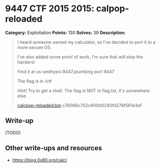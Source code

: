 # 9447 CTF 2015 2015: calpop-reloaded

**Category:** Exploitation
**Points:** 130
**Solves:** 39
**Description:**

> I heard someone owned my calculator, so I've decided to port it to a more secure OS.
> 
> I've also added some proof of work, I'm sure that will stop the hackers!
> 
> Find it at os-uedhyevi.9447.plumbing port 9447
> 
> The flag is in /ctf
> 
> Hint! Try to get a shell. The flag is NOT in flag.txt, it's somewhere else.
> 
> [calcpop-reloaded.bin](./calcpop-reloaded-c76066c702c600b0240fd278f561e3ef.bin)  c76066c702c600b0240fd278f561e3ef


## Write-up

(TODO)

## Other write-ups and resources

* <https://blog.0x80.org/calc/>
